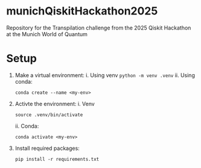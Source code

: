 # munichQiskitHackathon2025
Repository for the Transpilation challenge from the 2025 Qiskit Hackathon at the Munich World of Quantum

# Setup
1. Make a virtual environment:
    i. Using venv
        ```
        python -m venv .venv
        ```
    ii. Using conda:
    ```
    conda create --name <my-env>
    ```

2. Activte the environment:
    i. Venv
    ```
    source .venv/bin/activate
    ```
    ii. Conda:
    ```
    conda activate <my-env>
    ```
    
3. Install required packages:
    ```
    pip install -r requirements.txt
    ```